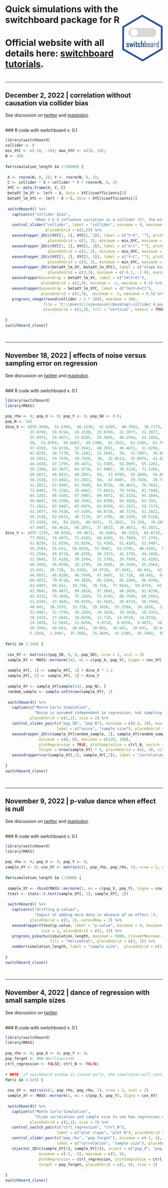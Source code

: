 # Quick simulations with the switchboard package for R  <img src="switchboard_hex.gif" align="right" height = 150/>
#   Official website with all details here: [switchboard tutorials](http://lajeunesse.myweb.usf.edu/switchboard/LajeunesseLab_quick_switchboard_simulations.html).
#   

------------------------------------------------------------------------

## December 2, 2022 \| correlation without causation via collider bias
See discussion on [twitter](https://twitter.com/LajeunesseLab/status/1598709472125685760) and [mastodon](https://ecoevo.social/@LajeunesseLab/109445048974448685).

<br> \#\#\# R code with switchboard v. 0.1

``` r
library(switchboard)
collider <- 0
min_XYC <- c(-10, -10); max_XYC <- c(10, 10);
N <- 250

for(simulation_length in 1:50000) {

 X <- rnorm(N, 0, 2); Y <- rnorm(N, 0, 2);
 C <- collider * X + collider * Y + rnorm(N, 0, 2)
 XYC <- data.frame(X, Y, C)
 betaXY_lm_XY <- lm(Y ~ X, data = XYC)$coefficients[2]
 betaXY_lm_XYC <- lm(Y ~ X + C, data = XYC)$coefficients[2]

 switchboard() %>%
   caption(c("collider bias",
             "When Y & X influence variation in a collider (C), the estimated slope between X & Y can be lower than the true slope when C is included in the linear model (lm)."), placeOnGrid = c(0,0), size = 2) %>%
   control_slider("collider", label = "collider", minimum = 0, maximum = 2,
                  placeOnGrid = c(2,2)) %>%
   eavesdropper_2D(c(XYC[1, 1], XYC[1, 2]), label = c("Y~X", ""), plotRegression = TRUE,
                   placeOnGrid = c(2, 1), minimum = min_XYC, maximum = max_XYC) %>%
   eavesdropper_2D(c(XYC[1, 1], XYC[1, 3]), label = c("X~C", ""), plotRegression = TRUE,
                   placeOnGrid = c(1, 2), minimum = min_XYC, maximum = max_XYC) %>%
   eavesdropper_2D(c(XYC[1, 2], XYC[1, 3]), label = c("Y~C", ""), plotRegression = TRUE,
                   placeOnGrid = c(3, 2), minimum = min_XYC, maximum = max_XYC) %>%
   eavesdropper_2D(c(betaXY_lm_XY, betaXY_lm_XYC), label = c("slope bias", ""), switch = TRUE,
                   placeOnGrid = c(3,3), minimum = c(-0.1, -1.0), maximum = c(0.1, 0.5)) %>%
   eavesdropper(eavesdrop = betaXY_lm_XY, label = c("lm(Y~X)"),
                placeOnGrid = c(2,0), minimum = -1, maximum = 0.5) %>%
   eavesdropper(eavesdrop = betaXY_lm_XYC, label = c("lm(Y~X+C)"),
                placeOnGrid = c(2,3),  minimum = -1, maximum = 0.5) %>%
   progress_image(round(collider / 2 * 100), maximum = 100,
                 file = "C:\\Users\\lajeunesse\\Desktop\\collider_4.png",
                 placeOnGrid = c(1,3), fill = "vertical", honest = TRUE, size = 1)

}
switchboard_close()
```

<br>

------------------------------------------------------------------------

## November 18, 2022 \| effects of noise versus sampling error on regression
See discussion on [twitter](https://twitter.com/LajeunesseLab/status/1593684244160688129) and [mastodon](https://ecoevo.social/@LajeunesseLab/109366465705087543).

<br> \#\#\# R code with switchboard v. 0.1

``` r
library(switchboard)
library(MASS)

pop_rho <- 0; pop_X <- 0; pop_Y <- 0; pop_SD <- 0.5;
pop_N <- 142
dino_X <- c(55.3846,  51.5385,  46.1538,  42.8205,  40.7692,  38.7179,  35.641,  
           33.0769,  28.9744,  26.1538,  23.0769,  22.3077,  22.3077,  23.3333,  
           25.8974,  29.4872,  32.8205,  35.3846,  40.2564,  44.1026,  46.6667, 
           50,  53.0769,  56.6667,  59.2308,  61.2821,  61.5385,  61.7949,  
           57.4359,  54.8718,  52.5641,  48.2051,  49.4872,  51.0256,  45.3846,  
           42.8205,  38.7179,  35.1282,  32.5641,  30,  33.5897,  36.6667,  
           38.2051,  29.7436,  29.7436,  30,  32.0513,  35.8974,  41.0256,  
           44.1026,  47.1795,  49.4872,  51.5385,  53.5897,  55.1282,  56.6667,  
           59.2308,  62.3077,  64.8718,  67.9487,  70.5128,  71.5385,  71.5385,  
           69.4872,  46.9231,  48.2051,  50,  53.0769,  55.3846,  56.6667,  
           56.1538,  53.8462,  51.2821,  50,  47.9487,  29.7436,  29.7436,  
           31.2821,  57.9487,  61.7949,  64.8718,  68.4615,  70.7692,  72.0513,  
           73.8462,  75.1282,  76.6667,  77.6923,  79.7436,  81.7949,  83.3333,  
           85.1282,  86.4103,  87.9487,  89.4872,  93.3333,  95.3846,  98.2051,  
           56.6667,  59.2308,  60.7692,  63.0769,  64.1026,  64.359,  74.359,  
           71.2821,  67.9487,  65.8974,  63.0769,  61.2821,  58.7179,  55.1282,  
           52.3077,  49.7436,  47.4359,  44.8718,  48.7179,  51.2821,  54.1026,  
           56.1538,  52.0513,  48.7179,  47.1795,  46.1538,  50.5128,  53.8462,  
           57.4359,  60,  64.1026,  66.9231,  71.2821,  74.359,  78.2051,  
           67.9487,  68.4615,  68.2051,  37.6923,  39.4872,  91.2821,  50,  47.9487,  44.1026 )
dino_Y <- c(97.1795,  96.0256,  94.4872,  91.4103,  88.3333,  84.8718,  79.8718,
           77.5641,  74.4872,  71.4103,  66.4103,  61.7949,  57.1795,  52.9487,
           51.0256,  51.0256,  51.0256,  51.4103,  51.4103,  52.9487,  54.1026, 
           55.2564,  55.641,  56.0256,  57.9487,  62.1795,  66.4103,  69.1026, 
           55.2564,  49.8718,  46.0256,  38.3333,  42.1795,  44.1026,  36.4103, 
           32.5641,  31.4103,  30.2564,  32.1795,  36.7949,  41.4103,  45.641, 
           49.1026,  36.0256,  32.1795,  29.1026,  26.7949,  25.2564,  25.2564, 
           25.641,  28.718,  31.4103,  34.8718,  37.5641,  40.641,  42.1795,  
           44.4872,  46.0256,  46.7949,  47.9487,  53.718,  60.641,  64.4872,
           69.4872,  79.8718,  84.1026,  85.2564,  85.2564,  86.0256,  86.0256, 
           82.9487,  80.641,  78.718,  78.718,  77.5641,  59.8718,  62.1795, 
           62.5641,  99.4872,  99.1026,  97.5641,  94.1026,  91.0256,  86.4103,
           83.3333,  79.1026,  75.2564,  71.4103,  66.7949,  60.2564,  55.2564, 
           51.4103,  47.5641,  46.0256,  42.5641,  39.8718,  36.7949,  33.718,  
           40.641,  38.3333,  33.718,  29.1026,  25.2564,  24.1026,  22.9487, 
           22.9487,  22.1795,  20.2564,  19.1026,  19.1026,  18.3333,  18.3333,
           18.3333,  17.5641,  16.0256,  13.718,  14.8718,  14.8718,  14.8718, 
           14.1026,  12.5641,  11.0256,  9.8718,  6.0256,  9.4872,  10.2564, 
           10.2564,  10.641,  10.641,  10.641,  10.641,  10.641,  10.641,  8.718, 
           5.2564,  2.9487,  25.7692,  25.3846,  41.5385,  95.7692,  95,  92.6923)

for(i in 1:1e6) {

 cov_XY <- matrix(c(pop_SD, 0, 0, pop_SD), nrow = 2, ncol = 2)
 sample_XY <- MASS::mvrnorm(142, mu = c(pop_X, pop_Y), Sigma = cov_XY)

 sample_XY[, 1] <- sample_XY[, 1] + dino_X * 1.2
 sample_XY[, 2] <- sample_XY[, 2] + dino_Y

 sample_XY <- sample_XY[sample(142, pop_N), ]
 random_sample <- sample.int(nrow(sample_XY), 1)

 switchboard() %>%
   caption(c("Monte Carlo Simulation",
             "Noise is assumed independent in regression, but sampling error will erodes this."),
           placeOnGrid = c(1,1), size = 2) %>%
   control_slider_pair(c("pop_SD", "pop_N"), minimum = c(0.5, 10), maximum = c(20, 142),
                       label = c("noise", "sample size"), placeOnGrid = c(2, 3)) %>%
   eavesdropper_2D(c(sample_XY[random_sample, 1], sample_XY[random_sample, 2]), inject = c("pop_X", "pop_Y"),
               minimum = c(0, 0), maximum = c(120, 100),
               plotRegression = TRUE, plotSampleSize = ctrl_N, switch = TRUE,
               forget = nrow(sample_XY) * 6, placeOnGrid = c(1, 4), size = 2) %>%
   eavesdropper(cor(sample_XY[,1], sample_XY[,2]), label = "correlation", minimum = -1, maximum = 1, placeOnGrid = c(1,7), size = 2)

}
switchboard_close()
```

<br>

------------------------------------------------------------------------

## November 9, 2022 \| p-value dance when effect is null
See discussion on [twitter](https://twitter.com/LajeunesseLab/status/1590405834059968513) and [mastodon](https://ecoevo.social/@LajeunesseLab/109315310837150463).

<br> \#\#\# R code with switchboard v. 0.1

``` r
library(switchboard)
library(MASS)

pop_rho <- 0; pop_X <- 0; pop_Y <- 0;
sample_XY <- 0; cov_XY <- matrix(c(1, pop_rho, pop_rho, 1), nrow = 2, ncol = 2);

for(simulation_length in 1:5000) {

 sample_XY <- rbind(MASS::mvrnorm(1, mu = c(pop_X, pop_Y), Sigma = cov_XY), sample_XY)
 ttest <- stats::t.test(sample_XY[, 1], sample_XY[, 2])

 switchboard() %>%
   caption(c("drifting p-values",
             "Impact of adding more data in absence of an effect."),
           placeOnGrid = c(1, 1), extendRow = 2) %>%
   eavesdropper(ttest$p.value, label = "p-value", minimum = 0, maximum = 1,
                size = 2, placeOnGrid = c(1, 3)) %>%
   progress_pikachu(simulation_length, maximum = 5000, closeAtMaximum = FALSE,
                    fill = "horizontal", placeOnGrid = c(2, 1)) %>%
   number(simulation_length, label = "sample size",  placeOnGrid = c(2, 2))

}
switchboard_close()
```

<br>

------------------------------------------------------------------------

## November 4, 2022 \| dance of regression with small sample sizes
See discussion on [twitter](https://twitter.com/LajeunesseLab/status/1588545221830201344).

<br> \#\#\# R code with switchboard v. 0.1

``` r
library(switchboard)
library(MASS)

pop_rho <- 0; pop_X <- 0; pop_Y <- 0;
pop_forget <- 400 #milliseconds
ctrl_regression <- FALSE; ctrl_N <- FALSE;

# NOTE: if swichboard window is closed early, the simulation will continue to run in background until i == 1e5
for(i in 1:1e5) {

 cov_XY <- matrix(c(1, pop_rho, pop_rho, 1), nrow = 2, ncol = 2)
 sample_XY <- MASS::mvrnorm(1, mu = c(pop_X, pop_Y), Sigma = cov_XY)
 
 switchboard() %>%
   caption(c("Monte Carlo Simulation", 
             "Slide correlation and sample size to see how regression estimation is impacted."), 
           placeOnGrid = c(1,1), size = 2) %>%
   control_switch_pair(c("ctrl_regression", "ctrl_N"), 
                       label = c("plot slope", "plot N"), placeOnGrid = c(1, 3)) %>%
   control_slider_pair(c("pop_rho", "pop_forget"), minimum = c(-1, 4), maximum = c(1, 3000),
                       label = c("correlation", "sample size"), placeOnGrid = c(2, 3)) %>%
   injector_2D(c(sample_XY[1], sample_XY[2]), inject = c("pop_X", "pop_Y"),
               minimum = c(-5, -5), maximum = c(5, 5),
               plotRegression = ctrl_regression, plotSampleSize = ctrl_N, switch = TRUE,
               forget = pop_forget, placeOnGrid = c(1, 4), size = 2) 
 
}
switchboard_close()
```
